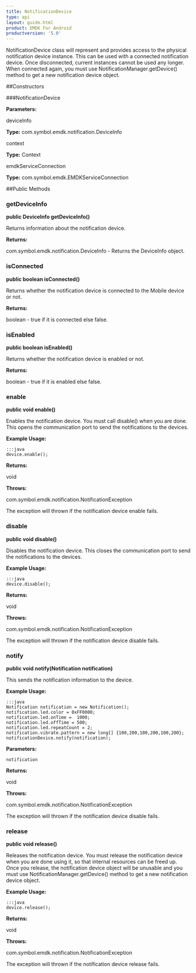 ```yaml
---
title: NotificationDevice
type: api
layout: guide.html
product: EMDK For Android
productversion: '5.0'
---
```



NotificationDevice  class will represent and provides access to the physical notification device instance. This can be used with a connected notification device. Once disconnected, current instances cannot be used any longer. When connected again, you must use NotificationManager.getDevice() method to get a new notification device object.

##Constructors

###NotificationDevice



**Parameters:**

deviceInfo



**Type:** com.symbol.emdk.notification.DeviceInfo

context



**Type:** Context

emdkServiceConnection



**Type:** com.symbol.emdk.EMDKServiceConnection

##Public Methods

### getDeviceInfo

**public DeviceInfo getDeviceInfo()**

Returns information about the notification device.

**Returns:**

com.symbol.emdk.notification.DeviceInfo - Returns the DeviceInfo object.

### isConnected

**public boolean isConnected()**

Returns whether the notification device is connected to the Mobile device or not.

**Returns:**

boolean - true if it is connected else false.

### isEnabled

**public boolean isEnabled()**

Returns whether the notification device is enabled or not.

**Returns:**

boolean - true if it is enabled else false.

### enable

**public void enable()**

Enables the notification device. You must call disable() when you are done. This opens the communication port to send the notifications to the devices.
 
 

**Example Usage:**
	
	:::java	
	device.enable();


**Returns:**

void

**Throws:**

com.symbol.emdk.notification.NotificationException

The exception will thrown if the notification device enable fails.

### disable

**public void disable()**

Disables the notification device. This closes the communication port to send the notifications to the devices. 
 
 

**Example Usage:**
	
	:::java	
	device.disable();


**Returns:**

void

**Throws:**

com.symbol.emdk.notification.NotificationException

The exception will thrown if the notification device disable fails.

### notify

**public void notify(Notification notification)**

This sends the notification information to the device.
 
 

**Example Usage:**
	
	:::java	
	Notification notification = new Notification();
	notification.led.color = 0xFF0000;
	notification.led.onTime =  1000;
	notification.led.offTime = 500;
	notification.led.repeatCount = 2;
	notification.vibrate.pattern = new long[] {100,200,100,200,100,200};
	notificationDevice.notify(notification);


**Parameters:**

`notification`

**Returns:**

void

**Throws:**

com.symbol.emdk.notification.NotificationException

The exception will thrown if the notification device disable fails.

### release

**public void release()**

Releases the notification device. You must release the notification device when you are done using it, so that internal resources can be freed up.  Once you release, the notification device object will be unusable and you must use NotificationManager.getDevice() method to get a new notification device object.
 
 

**Example Usage:**
	
	:::java	
	device.release();


**Returns:**

void

**Throws:**

com.symbol.emdk.notification.NotificationException

The exception will thrown if the notification device release fails.





